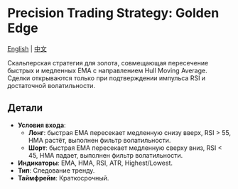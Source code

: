 # Precision Trading Strategy: Golden Edge
[English](README.md) | [中文](README_cn.md)

Скальперская стратегия для золота, совмещающая пересечение быстрых и медленных EMA с направлением Hull Moving Average. Сделки открываются только при подтверждении импульса RSI и достаточной волатильности.

## Детали

- **Условия входа**:
  - **Лонг**: быстрая EMA пересекает медленную снизу вверх, RSI > 55, HMA растёт, выполнен фильтр волатильности.
  - **Шорт**: быстрая EMA пересекает медленную сверху вниз, RSI < 45, HMA падает, выполнен фильтр волатильности.
- **Индикаторы**: EMA, HMA, RSI, ATR, Highest/Lowest.
- **Тип**: Следование тренду.
- **Таймфрейм**: Краткосрочный.

